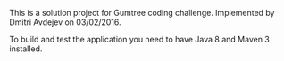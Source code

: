 This is a solution project for Gumtree coding challenge. 
Implemented by Dmitri Avdejev on 03/02/2016. 

To build and test the application you need to have Java 8 and Maven 3 installed.